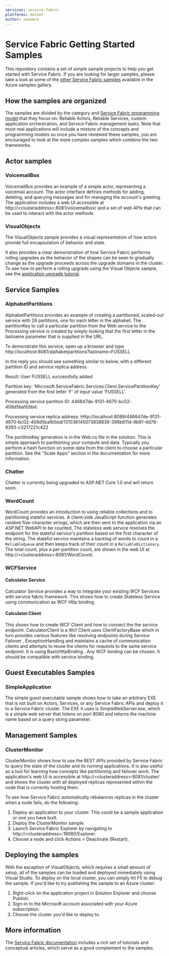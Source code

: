 ```yaml
---
services: service-fabric
platforms: dotnet
author: seanmck
---
```


# Service Fabric Getting Started Samples

This repository contains a set of simple sample projects to help you get started with Service Fabric. If you are looking for larger samples, please take a look at some of the [other Service Fabric samples][service-fabric-samples] available in the Azure samples gallery.

## How the samples are organized

The samples are divided by the category and [Service Fabric programming model][service-fabric-programming-models] that they focus on: Reliable Actors, Reliable Services, custom application orchestration, and Service Fabric management tasks. Note that most real applications will include a mixture of the concepts and programming models so once you have reviewed these samples, you are encouraged to look at the more complex samples which combine the two frameworks.

## Actor samples
### VoicemailBox

VoicemailBox provides an example of a simple actor, representing a voicemail account. The actor interface defines methods for adding, deleting, and querying messages and for managing the account's greeting. The application includes a web UI accessible at http://&lt;clusteraddress&gt;:8081/voicemailbox/ and a set of web APIs that can be used to interact with the actor methods.

### VisualObjects

The VisualObjects sample provides a visual representation of how actors provide full encapsulation of behavior and state.

It also provides a clear demonstration of how Service Fabric performs rolling upgrades as the behavior of the shapes can be seen to gradually change as the upgrade proceeds across the upgrade domains in the cluster. To see how to perform a rolling upgrade using the Visual Objects sample, see the [application upgrade tutorial][app-upgrade-tutorial].

## Service Samples
### AlphabetPartitions

AlphabetPartitions provides an example of creating a partitioned, scaled-out service with 26 partitions, one for each letter in the alphabet. The partitionKey to call a particular partition from the Web service to the Processing service is created by simply looking that the first letter in the lastname parameter that is supplied in the URL.

To demonstrate this service, open up a browser and type http://localhost:8081/alphabetpartitions?lastname=FUSSELL

In the reply you should see something similar to below, with a different partition ID and service replica address

Result: User FUSSELL successfully added

Partition key: 'Microsoft.ServiceFabric.Services.Client.ServicePartitionKey' generated from the first letter 'F' of input value 'FUSSELL'.

Processing service partition ID: 446847de-9131-4670-bc02-408d5bafb5bd.
 
Processing service replica address: Http://localhost:8089/446847de-9131-4670-bc02-408d5bafb5bd/131036145073838836-396b611d-9b91-4d78-8393-c3217221c422 

The partitionKey generation is in the Web.cs file in the solution. This is simple approach to partitioning your compute and data. Typically you perform a hash function on some data from the client to choose a particular partition. See the "Scale Apps" section in the documentation for more information.  

### Chatter

Chatter is currently being upgraded to ASP.NET Core 1.0 and will return soon.

### WordCount

WordCount provides an introduction to using reliable collections and to partitioning stateful services. A client-side JavaScript function generates random five-character strings, which are then sent to the application via an ASP.NET WebAPI to be counted. The stateless web service resolves the endpoint for the stateful service's partition based on the first character of the string. The stateful service maintains a backlog of words to count in a `ReliableQueue` and then keeps track of their count in a `ReliableDictionary`. The total count, plus a per-partition count, are shown in the web UI at http://&lt;clusteraddress&gt;:8081/WordCount/.

### WCFService

#### Calculator.Service
Calculator Service provides a way to integrate your existing WCF Services with service fabric framework .This shows how to create Stateless Service using communication as WCF Http binding.

#### Calculator.Client
This shows how to create WCF Client and how to connect the the service endpoint. 
CalculatorClient is a Wcf Client uses ClientFactoryBase which in turn provides various features like resolving endpoints during Service Failover  , ExceptionHandling and maintains a cache of communication
clients and attempts to reuse the clients for requests to the same service endpoint.
It is using BasicHttpBinding . Any WCF binding can be chosen. It should be compatible with service binding.

## Guest Executables Samples
### SimpleApplication

The simple guest executable sample shows how to take an arbitrary EXE that is not built on Actors, Services, or any Service Fabric APIs and deploy it to a Service Fabric cluster. The EXE it uses is SimpleWebServer.exe, which is a simple web server that listens on port 8080 and returns the machine name based on a query string parameter.

## Management Samples
### ClusterMonitor

ClusterMonitor shows how to use the REST APIs provided by Service Fabric to query the state of the cluster and its running applications. It is also useful as a tool for learning how concepts like partitioning and failover work. The application's web UI is accessible at http://&lt;clusteraddress&gt;:8081/cluster/ and shows the cluster with all deployed replicas represented within the node that is currently hosting them.

To see how Service Fabric automatically rebalances replicas in the cluster when a node fails, do the following:

1. Deploy an application to your cluster. This could be a sample application or one you have built.
2. Deploy the ClusterMonitor sample.
3. Launch Service Fabric Explorer by navigating to http://&lt;clusteraddress&gt;:19080/Explorer.
4. Choose a node and click Actions > Deactivate (Restart).

## Deploying the samples

With the exception of VisualObjects, which requires a small amount of setup, all of the samples can be loaded and deployed immediately using Visual Studio. To deploy on the local cluster, you can simply hit F5 to debug the sample. If you'd like to try publishing the sample to an Azure cluster:

1. Right-click on the application project in Solution Explorer and choose Publish.
2. Sign-in to the Microsoft account associated with your Azure subscription.
3. Choose the cluster you'd like to deploy to.

## More information

The [Service Fabric documentation][service-fabric-docs] includes a rich set of tutorials and conceptual articles, which serve as a good complement to the samples.

<!-- Links -->

[service-fabric-samples]: http://aka.ms/servicefabricsamples
[service-fabric-programming-models]: https://azure.microsoft.com/en-us/documentation/articles/service-fabric-choose-framework/
[app-upgrade-tutorial]: https://azure.microsoft.com/en-us/documentation/articles/service-fabric-application-upgrade-tutorial/
[service-fabric-docs]: http://aka.ms/servicefabricdocs
